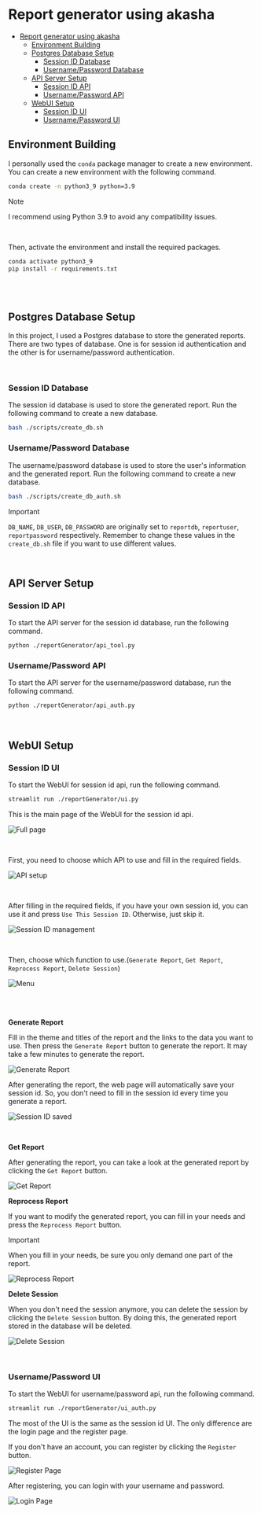 # Report generator using akasha
- [Report generator using akasha](#report-generator-using-akasha)
  - [Environment Building](#environment-building)
  - [Postgres Database Setup](#postgres-database-setup)
    - [Session ID Database](#session-id-database)
    - [Username/Password Database](#usernamepassword-database)
  - [API Server Setup](#api-server-setup)
    - [Session ID API](#session-id-api)
    - [Username/Password API](#usernamepassword-api)
  - [WebUI Setup](#webui-setup)
    - [Session ID UI](#session-id-ui)
    - [Username/Password UI](#usernamepassword-ui)


## Environment Building

I personally used the `conda` package manager to create a new environment.
You can create a new environment with the following command.

```bash
conda create -n python3_9 python=3.9
```
> [!NOTE]
> I recommend using Python 3.9 to avoid any compatibility issues.

<br/>

Then, activate the environment and install the required packages.

```bash
conda activate python3_9
pip install -r requirements.txt
```

<br/>
<br/>

## Postgres Database Setup
In this project, I used a Postgres database to store the generated reports. There are two types of database. One is for session id authentication and the other is for username/password authentication.

<br/>

### Session ID Database
The session id database is used to store the generated report. Run the following command to create a new database.

```bash
bash ./scripts/create_db.sh
```

### Username/Password Database
The username/password database is used to store the user's information and the generated report. Run the following command to create a new database.

```bash
bash ./scripts/create_db_auth.sh
```

> [!IMPORTANT]
> `DB_NAME`, `DB_USER`, `DB_PASSWORD` are originally set to `reportdb`, `reportuser`, `reportpassword` respectively. Remember to change these values in the `create_db.sh` file if you want to use different values.

<br/>

## API Server Setup

### Session ID API
To start the API server for the session id database, run the following command.

```bash
python ./reportGenerator/api_tool.py
```

### Username/Password API
To start the API server for the username/password database, run the following command.

```bash
python ./reportGenerator/api_auth.py
```

<br/>

## WebUI Setup

### Session ID UI
To start the WebUI for session id api, run the following command.

```bash
streamlit run ./reportGenerator/ui.py
```

This is the main page of the WebUI for the session id api.

![Full page](images/full_page.png)

<br/>

First, you need to choose which API to use and fill in the required fields.

![API setup](images/UI_API_setup.png)

<br/>

After filling in the required fields, if you have your own session id, you can use it and press `Use This Session ID`. Otherwise, just skip it.

![Session ID management](images/session_management.png)

<br/>

Then, choose which function to use.(`Generate Report`, `Get Report`, `Reprocess Report`, `Delete Session`)

![Menu](images/menu.png)

<br/>
<br/>

**Generate Report**

Fill in the theme and titles of the report and the links to the data you want to use. Then press the `Generate Report` button to generate the report. It may take a few minutes to generate the report.

![Generate Report](images/generate_report.png)

After generating the report, the web page will automatically save your session id. So, you don't need to fill in the session id every time you generate a report.

![Session ID saved](images/session_management_autosave.png)

<br/>

**Get Report**

After generating the report, you can take a look at the generated report by clicking the `Get Report` button.

![Get Report](images/get_report.png)

**Reprocess Report**

If you want to modify the generated report, you can fill in your needs and press the `Reprocess Report` button.

> [!IMPORTANT]
> When you fill in your needs, be sure you only demand one part of the report.

![Reprocess Report](images/reprocess_content.png)

**Delete Session**

When you don't need the session anymore, you can delete the session by clicking the `Delete Session` button. By doing this, the generated report stored in the database will be deleted.

![Delete Session](images/delete_report.png)

<br/>

### Username/Password UI
To start the WebUI for username/password api, run the following command.

```bash
streamlit run ./reportGenerator/ui_auth.py
```

The most of the UI is the same as the session id UI. The only difference are the login page and the register page.

If you don't have an account, you can register by clicking the `Register` button.

![Register Page](images/register_page.png)

After registering, you can login with your username and password.

![Login Page](images/login_page.png)